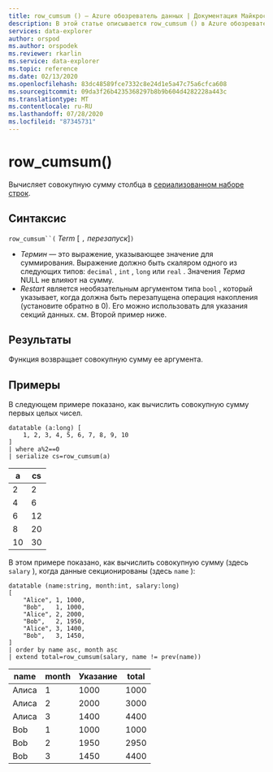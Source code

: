 ```yaml
---
title: row_cumsum () — Azure обозреватель данных | Документация Майкрософт
description: В этой статье описывается row_cumsum () в Azure обозреватель данных.
services: data-explorer
author: orspod
ms.author: orspodek
ms.reviewer: rkarlin
ms.service: data-explorer
ms.topic: reference
ms.date: 02/13/2020
ms.openlocfilehash: 83dc48589fce7332c8e24d1e5a47c75a6cfca608
ms.sourcegitcommit: 09da3f26b4235368297b8b9b604d4282228a443c
ms.translationtype: MT
ms.contentlocale: ru-RU
ms.lasthandoff: 07/28/2020
ms.locfileid: "87345731"
---
```

# <a name="row_cumsum"></a>row_cumsum()

Вычисляет совокупную сумму столбца в [сериализованном наборе строк](./windowsfunctions.md#serialized-row-set).

## <a name="syntax"></a>Синтаксис

`row_cumsum``(` *Term* [ `,` *перезапуск*]`)`

* *Термин* — это выражение, указывающее значение для суммирования.
  Выражение должно быть скаляром одного из следующих типов: `decimal` , `int` , `long` или `real` . Значения *Терма* NULL не влияют на сумму.
* *Restart* является необязательным аргументом типа `bool` , который указывает, когда должна быть перезапущена операция накопления (установите обратно в 0). Его можно использовать для указания секций данных. см. Второй пример ниже.

## <a name="returns"></a>Результаты

Функция возвращает совокупную сумму ее аргумента.

## <a name="examples"></a>Примеры

В следующем примере показано, как вычислить совокупную сумму первых целых чисел.

```kusto
datatable (a:long) [
    1, 2, 3, 4, 5, 6, 7, 8, 9, 10
]
| where a%2==0
| serialize cs=row_cumsum(a)
```

a    | cs
-----|-----
2    | 2
4    | 6
6    | 12
8    | 20
10   | 30

В этом примере показано, как вычислить совокупную сумму (здесь `salary` ), когда данные секционированы (здесь `name` ):

```kusto
datatable (name:string, month:int, salary:long)
[
    "Alice", 1, 1000,
    "Bob",   1, 1000,
    "Alice", 2, 2000,
    "Bob",   2, 1950,
    "Alice", 3, 1400,
    "Bob",   3, 1450,
]
| order by name asc, month asc
| extend total=row_cumsum(salary, name != prev(name))
```

name   | month  | Указание  | total
-------|--------|---------|------
Алиса  | 1      | 1000    | 1000
Алиса  | 2      | 2000    | 3000
Алиса  | 3      | 1400    | 4400
Bob    | 1      | 1000    | 1000
Bob    | 2      | 1950    | 2950
Bob    | 3      | 1450    | 4400